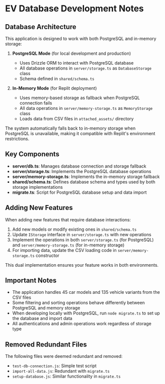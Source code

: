 # EV Database Development Notes

## Database Architecture

This application is designed to work with both PostgreSQL and in-memory storage:

1. **PostgreSQL Mode** (for local development and production)
   - Uses Drizzle ORM to interact with PostgreSQL database
   - All database operations in `server/storage.ts` as `DatabaseStorage` class
   - Schema defined in `shared/schema.ts`

2. **In-Memory Mode** (for Replit deployment)
   - Uses memory-based storage as fallback when PostgreSQL connection fails
   - All data operations in `server/memory-storage.ts` as `MemoryStorage` class
   - Loads data from CSV files in `attached_assets/` directory

The system automatically falls back to in-memory storage when PostgreSQL is unavailable, making it compatible with Replit's environment restrictions.

## Key Components

- **server/db.ts**: Manages database connection and storage fallback
- **server/storage.ts**: Implements the PostgreSQL database operations
- **server/memory-storage.ts**: Implements the in-memory storage fallback
- **shared/schema.ts**: Defines database schema and types used by both storage implementations
- **migrate.ts**: Script for PostgreSQL database setup and data import

## Adding New Features

When adding new features that require database interactions:

1. Add new models or modify existing ones in `shared/schema.ts`
2. Update `IStorage` interface in `server/storage.ts` with new operations
3. Implement the operations in both `server/storage.ts` (for PostgreSQL) and `server/memory-storage.ts` (for in-memory storage)
4. For importing data, update the CSV loading code in `server/memory-storage.ts` constructor

This dual implementation ensures your feature works in both environments.

## Important Notes

- The application handles 45 car models and 135 vehicle variants from the CSV files
- Some filtering and sorting operations behave differently between PostgreSQL and memory storage
- When developing locally with PostgreSQL, run `node migrate.ts` to set up the database and import data
- All authentications and admin operations work regardless of storage type

## Removed Redundant Files

The following files were deemed redundant and removed:
- `test-db-connection.js`: Simple test script
- `import-all-data.js`: Redundant with `migrate.ts`
- `setup-database.js`: Similar functionality in `migrate.ts`